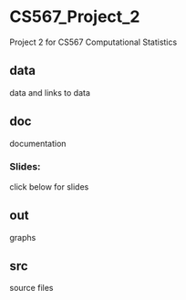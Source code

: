 # CS567_Project_2
Project 2 for CS567 Computational Statistics

## data
data and links to data 

## doc
documentation
  ### Slides:
  click below for slides

## out
graphs

## src
source files